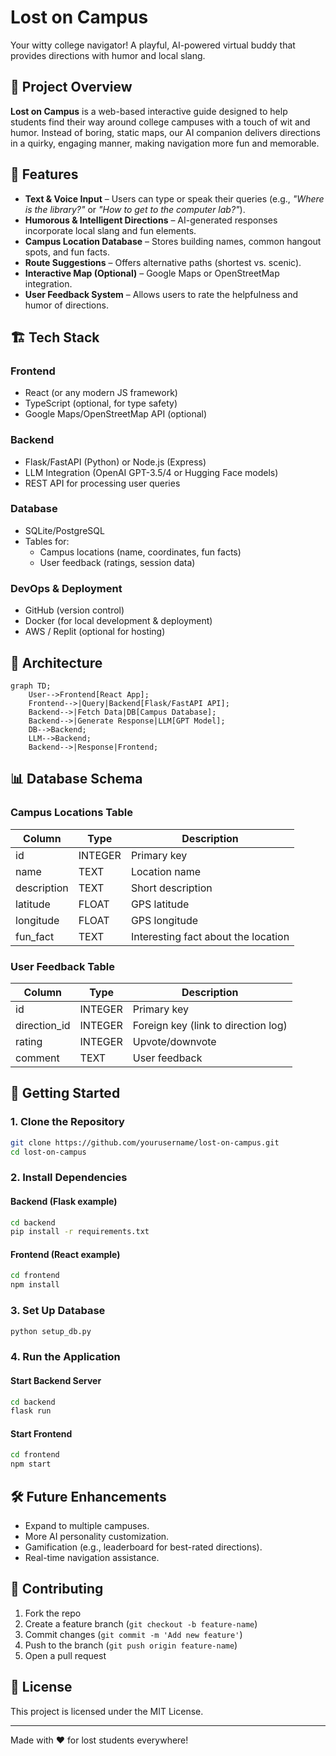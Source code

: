 # Lost on Campus

Your witty college navigator! A playful, AI-powered virtual buddy that provides directions with humor and local slang.

## 🚀 Project Overview

**Lost on Campus** is a web-based interactive guide designed to help students find their way around college campuses with a touch of wit and humor. Instead of boring, static maps, our AI companion delivers directions in a quirky, engaging manner, making navigation more fun and memorable.

## 🎯 Features

- **Text & Voice Input** – Users can type or speak their queries (e.g., *"Where is the library?"* or *"How to get to the computer lab?"*).
- **Humorous & Intelligent Directions** – AI-generated responses incorporate local slang and fun elements.
- **Campus Location Database** – Stores building names, common hangout spots, and fun facts.
- **Route Suggestions** – Offers alternative paths (shortest vs. scenic).
- **Interactive Map (Optional)** – Google Maps or OpenStreetMap integration.
- **User Feedback System** – Allows users to rate the helpfulness and humor of directions.

## 🏗️ Tech Stack

### **Frontend**
- React (or any modern JS framework)
- TypeScript (optional, for type safety)
- Google Maps/OpenStreetMap API (optional)

### **Backend**
- Flask/FastAPI (Python) or Node.js (Express)
- LLM Integration (OpenAI GPT-3.5/4 or Hugging Face models)
- REST API for processing user queries

### **Database**
- SQLite/PostgreSQL
- Tables for:
  - Campus locations (name, coordinates, fun facts)
  - User feedback (ratings, session data)

### **DevOps & Deployment**
- GitHub (version control)
- Docker (for local development & deployment)
- AWS / Replit (optional for hosting)

## 📜 Architecture

```mermaid
graph TD;
    User-->Frontend[React App];
    Frontend-->|Query|Backend[Flask/FastAPI API];
    Backend-->|Fetch Data|DB[Campus Database];
    Backend-->|Generate Response|LLM[GPT Model];
    DB-->Backend;
    LLM-->Backend;
    Backend-->|Response|Frontend;
```

## 📊 Database Schema

### **Campus Locations Table**
| Column        | Type        | Description                          |
|--------------|------------|--------------------------------------|
| id           | INTEGER    | Primary key                          |
| name         | TEXT       | Location name                        |
| description  | TEXT       | Short description                    |
| latitude     | FLOAT      | GPS latitude                         |
| longitude    | FLOAT      | GPS longitude                        |
| fun_fact     | TEXT       | Interesting fact about the location  |

### **User Feedback Table**
| Column        | Type        | Description                          |
|--------------|------------|--------------------------------------|
| id           | INTEGER    | Primary key                          |
| direction_id | INTEGER    | Foreign key (link to direction log)  |
| rating       | INTEGER    | Upvote/downvote                      |
| comment      | TEXT       | User feedback                        |

## 🚦 Getting Started

### **1. Clone the Repository**
```sh
git clone https://github.com/yourusername/lost-on-campus.git
cd lost-on-campus
```

### **2. Install Dependencies**
#### Backend (Flask example)
```sh
cd backend
pip install -r requirements.txt
```
#### Frontend (React example)
```sh
cd frontend
npm install
```

### **3. Set Up Database**
```sh
python setup_db.py
```

### **4. Run the Application**
#### Start Backend Server
```sh
cd backend
flask run
```
#### Start Frontend
```sh
cd frontend
npm start
```

## 🛠️ Future Enhancements
- Expand to multiple campuses.
- More AI personality customization.
- Gamification (e.g., leaderboard for best-rated directions).
- Real-time navigation assistance.

## 🤝 Contributing
1. Fork the repo
2. Create a feature branch (`git checkout -b feature-name`)
3. Commit changes (`git commit -m 'Add new feature'`)
4. Push to the branch (`git push origin feature-name`)
5. Open a pull request

## 📄 License
This project is licensed under the MIT License.

---
Made with ❤️ for lost students everywhere!

